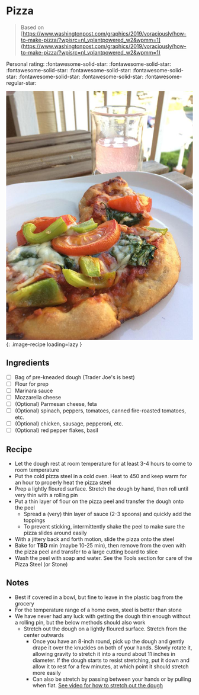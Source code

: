 # Pizza

> Based on [https://www.washingtonpost.com/graphics/2019/voraciously/how-to-make-pizza/?wpisrc=nl_vplantpowered_w2&wpmm=1](https://www.washingtonpost.com/graphics/2019/voraciously/how-to-make-pizza/?wpisrc=nl_vplantpowered_w2&wpmm=1)

<!-- {cts} rating=4; (User can specify rating on scale of 1-5) -->

Personal rating: :fontawesome-solid-star: :fontawesome-solid-star: :fontawesome-solid-star: :fontawesome-solid-star: :fontawesome-solid-star: :fontawesome-solid-star: :fontawesome-solid-star: :fontawesome-regular-star:

<!-- {cte} -->

<!-- {cts} name_image=pizza.jpg; (User can specify image name) -->

![pizza.jpg](./pizza.jpg){: .image-recipe loading=lazy }

<!-- {cte} -->

## Ingredients

- [ ] Bag of pre-kneaded dough (Trader Joe's is best)
- [ ] Flour for prep
- [ ] Marinara sauce
- [ ] Mozzarella cheese
- [ ] (Optional) Parmesan cheese, feta
- [ ] (Optional) spinach, peppers, tomatoes, canned fire-roasted tomatoes, etc.
- [ ] (Optional) chicken, sausage, pepperoni, etc.
- [ ] (Optional) red pepper flakes, basil

## Recipe

- Let the dough rest at room temperature for at least 3-4 hours to come to room temperature
- Put the cold pizza steel in a cold oven. Heat to 450 and keep warm for an hour to properly heat the pizza steel
- Prep a lightly floured surface. Stretch the dough by hand, then roll until very thin with a rolling pin
- Put a thin layer of flour on the pizza peel and transfer the dough onto the peel
    - Spread a (very) thin layer of sauce (2-3 spoons) and quickly add the toppings
    - To prevent sticking, intermittently shake the peel to make sure the pizza slides around easily
- With a jittery back and forth motion, slide the pizza onto the steel
- Bake for **TBD** min (maybe 10-25 min), then remove from the oven with the pizza peel and transfer to a large cutting board to slice
- Wash the peel with soap and water. See the Tools section for care of the Pizza Steel (or Stone)

## Notes

- Best if covered in a bowl, but fine to leave in the plastic bag from the grocery
- For the temperature range of a home oven, steel is better than stone
- We have never had any luck with getting the dough thin enough without a rolling pin, but the below methods should also work
    - Stretch out the dough on a lightly floured surface. Stretch from the center outwards
        - Once you have an 8-inch round, pick up the dough and gently drape it over the knuckles on both of your hands. Slowly rotate it, allowing gravity to stretch it into a round about 11 inches in diameter. If the dough starts to resist stretching, put it down and allow it to rest for a few minutes, at which point it should stretch more easily
        - Can also be stretch by passing between your hands or by pulling when flat. [See video for how to stretch out the dough](https://www.youtube.com/watch?time_continue=33&v=9f9-xTcKzZo)
